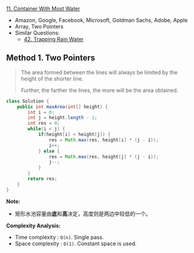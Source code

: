 [11. Container With Most Water](https://leetcode.com/problems/container-with-most-water/)

* Amazon, Google, Facebook, Microsoft, Goldman Sachs, Adobe, Apple
* Array, Two Pointers
* Similar Questions:
  * [42. Trapping Rain Water](https://leetcode.com/problems/trapping-rain-water/)



## Method 1. Two Pointers
> The area formed between the lines will always be limited by the height of the shorter line.
>
> Further, the farther the lines, the more will be the area obtained.

```java
class Solution {
    public int maxArea(int[] height) {
        int i = 0;
        int j = height.length - 1;
        int res = 0;
        while(i < j) {
            if(height[i] < height[j]) {
                res = Math.max(res, height[i] * (j - i));
                i++;
            } else {
                res = Math.max(res, height[j] * (j - i));
                j--;
            }
        }
        return res;
    }
}
```

**Note:**
* 矩形水池容量由**底**和**高**决定，高度则是两边中较低的一个。

**Complexity Analysis:**
* Time complexity : `O(n)`. Single pass.
* Space complexity : `O(1)`. Constant space is used.